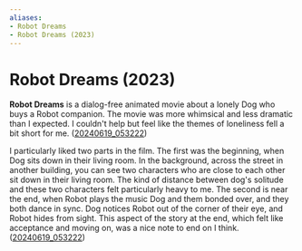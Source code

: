 ```yaml
---
aliases:
- Robot Dreams
- Robot Dreams (2023)
---
```


# Robot Dreams (2023)

**Robot Dreams** is a dialog-free animated movie about a lonely Dog who buys a Robot companion. The movie was more whimsical and less dramatic than I expected. I couldn't help but feel like the themes of loneliness fell a bit short for me. ([20240619_053222](../entries/20240619_053222.md))

I particularly liked two parts in the film. The first was the beginning, when Dog sits down in their living room. In the background, across the street in another building, you can see two characters who are close to each other sit down in their living room. The kind of distance between dog's solitude and these two characters felt particularly heavy to me. The second is near the end, when Robot plays the music Dog and them bonded over, and they both dance in sync. Dog notices Robot out of the corner of their eye, and Robot hides from sight. This aspect of the story at the end, which felt like acceptance and moving on, was a nice note to end on I think. ([20240619_053222](../entries/20240619_053222.md))
